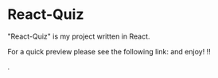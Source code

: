 # React-Quiz
"React-Quiz" is my project written in React.

For a quick preview please see the following link:  and enjoy! !!

.
